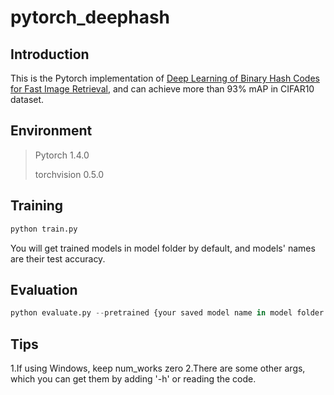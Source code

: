 # pytorch_deephash

## Introduction

This is the Pytorch implementation of [Deep Learning of Binary Hash Codes for Fast Image Retrieval](https://github.com/kevinlin311tw/caffe-cvprw15), and can achieve more than 93% mAP in CIFAR10 dataset.

## Environment

> Pytorch 1.4.0
>
> torchvision 0.5.0

## Training

```python
python train.py
```

You will get trained models in model folder by default, and models' names are their test accuracy.

## Evaluation

```python
python evaluate.py --pretrained {your saved model name in model folder by default}
```

## Tips

1.If using Windows, keep num_works zero
2.There are some other args, which you can get them by adding '-h' or reading the code.
